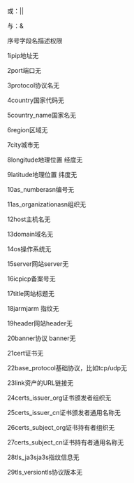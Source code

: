 或：||

与：&

序号字段名描述权限

1ipip地址无

2port端口无

3protocol协议名无

4country国家代码无

5country_name国家名无

6region区域无

7city城市无

8longitude地理位置 经度无

9latitude地理位置 纬度无

10as_numberasn编号无

11as_organizationasn组织无

12host主机名无

13domain域名无

14os操作系统无

15server网站server无

16icpicp备案号无

17title网站标题无

18jarmjarm 指纹无

19header网站header无

20banner协议 banner无

21cert证书无

22base_protocol基础协议，比如tcp/udp无

23link资产的URL链接无

24certs_issuer_org证书颁发者组织无

25certs_issuer_cn证书颁发者通用名称无

26certs_subject_org证书持有者组织无

27certs_subject_cn证书持有者通用名称无

28tls_ja3sja3s指纹信息无

29tls_versiontls协议版本无